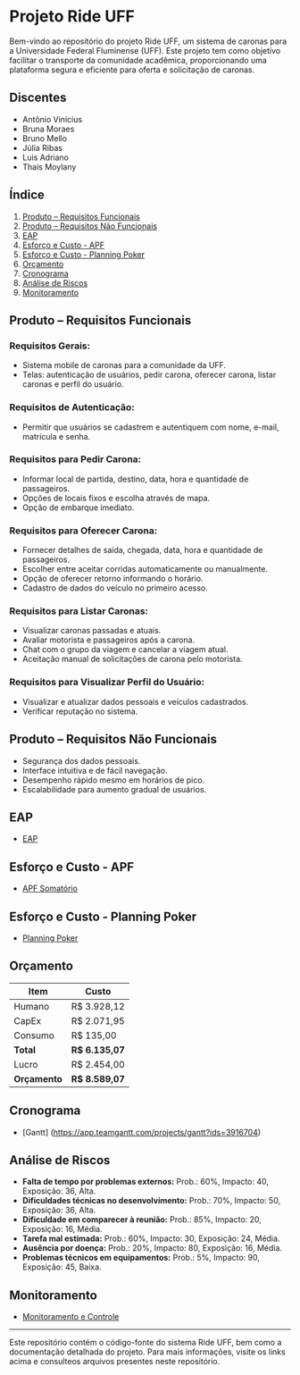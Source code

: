 # Projeto Ride UFF

Bem-vindo ao repositório do projeto Ride UFF, um sistema de caronas para a Universidade Federal Fluminense (UFF). 
Este projeto tem como objetivo facilitar o transporte da comunidade acadêmica, proporcionando uma plataforma segura e eficiente para oferta e solicitação de caronas.

## Discentes
- Antônio Vinicius
- Bruna Moraes
- Bruno Mello
- Júlia Ribas
- Luis Adriano
- Thais Moylany

## Índice
1. [Produto – Requisitos Funcionais](#produto--requisitos-funcionais)
2. [Produto – Requisitos Não Funcionais](#produto--requisitos-não-funcionais)
3. [EAP](#eap)
4. [Esforço e Custo - APF](#esforço-e-custo---apf)
5. [Esforço e Custo - Planning Poker](#esforço-e-custo---planning-poker)
6. [Orçamento](#orçamento)
7. [Cronograma](#cronograma)
8. [Análise de Riscos](#análise-de-riscos)
9. [Monitoramento](#monitoramento)

## Produto – Requisitos Funcionais

### Requisitos Gerais:
- Sistema mobile de caronas para a comunidade da UFF.
- Telas: autenticação de usuários, pedir carona, oferecer carona, listar caronas e perfil do usuário.

### Requisitos de Autenticação:
- Permitir que usuários se cadastrem e autentiquem com nome, e-mail, matrícula e senha.

### Requisitos para Pedir Carona:
- Informar local de partida, destino, data, hora e quantidade de passageiros.
- Opções de locais fixos e escolha através de mapa.
- Opção de embarque imediato.

### Requisitos para Oferecer Carona:
- Fornecer detalhes de saída, chegada, data, hora e quantidade de passageiros.
- Escolher entre aceitar corridas automaticamente ou manualmente.
- Opção de oferecer retorno informando o horário.
- Cadastro de dados do veículo no primeiro acesso.

### Requisitos para Listar Caronas:
- Visualizar caronas passadas e atuais.
- Avaliar motorista e passageiros após a carona.
- Chat com o grupo da viagem e cancelar a viagem atual.
- Aceitação manual de solicitações de carona pelo motorista.

### Requisitos para Visualizar Perfil do Usuário:
- Visualizar e atualizar dados pessoais e veículos cadastrados.
- Verificar reputação no sistema.

## Produto – Requisitos Não Funcionais

- Segurança dos dados pessoais.
- Interface intuitiva e de fácil navegação.
- Desempenho rápido mesmo em horários de pico.
- Escalabilidade para aumento gradual de usuários.

## EAP
- [EAP](https://drive.google.com/file/d/1mbCrp31PNUtHuQUW0h6L4gsEmdW9kHwc/view)

## Esforço e Custo - APF
- [APF Somatório](https://docs.google.com/document/d/1EPIqtMPolH8_atPjnWk_y9OCYoZvYCjT/edit)

## Esforço e Custo - Planning Poker
- [Planning Poker](https://docs.google.com/spreadsheets/d/1xPlauj2yVf-F6Q4Er8q-Hwb2paVmQOIOInZvMWLsTZo/edit#gid=1886828441)

## Orçamento

| Item       | Custo          |
|------------|----------------|
| Humano     | R$ 3.928,12    |
| CapEx      | R$ 2.071,95    |
| Consumo    | R$ 135,00      |
| **Total**  | **R$ 6.135,07**|
| Lucro      | R$ 2.454,00    |
| **Orçamento** | **R$ 8.589,07**|

## Cronograma
- [Gantt] (https://app.teamgantt.com/projects/gantt?ids=3916704)

## Análise de Riscos
- **Falta de tempo por problemas externos:** Prob.: 60%, Impacto: 40, Exposição: 36, Alta.
- **Dificuldades técnicas no desenvolvimento:** Prob.: 70%, Impacto: 50, Exposição: 36, Alta.
- **Dificuldade em comparecer à reunião:** Prob.: 85%, Impacto: 20, Exposição: 16, Média.
- **Tarefa mal estimada:** Prob.: 60%, Impacto: 30, Exposição: 24, Média.
- **Ausência por doença:** Prob.: 20%, Impacto: 80, Exposição: 16, Média.
- **Problemas técnicos em equipamentos:** Prob.: 5%, Impacto: 90, Exposição: 45, Baixa.

## Monitoramento
- [Monitoramento e  Controle](https://docs.google.com/spreadsheets/d/1xPlauj2yVf-F6Q4Er8q-Hwb2paVmQOIOInZvMWLsTZo/edit)

---

Este repositório contém o código-fonte do sistema Ride UFF, bem como a documentação detalhada do projeto. Para mais informações, visite os links acima e consulteos arquivos presentes neste repositório.